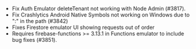 - Fix Auth Emulator deleteTenant not working with Node Admin (#3817).
- Fix Crashlytics Android Native Symbols not working on Windows due to ":" in the path (#3842)
- Fixes Firestore emulator UI showing requests out of order
- Requires firebase-functions >= 3.13.1 in Functions emulator to include bug fixes (#3851).
